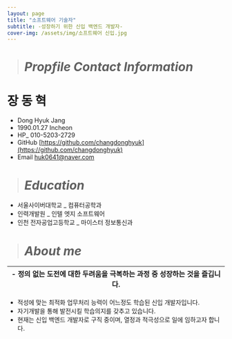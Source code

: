 ```yaml
---
layout: page
title: "소프트웨어 기술자"
subtitle: -성장하기 위한 신입 백엔드 개발자-
cover-img: /assets/img/소프트웨어 신입.jpg
---
```

># *Propfile Contact Information*

#   장   동 혁

-  Dong Hyuk Jang  
-  1990.01.27 Incheon  
-  HP_ 010-5203-2729 
-  GitHub [https://github.com/changdonghyuk](https://github.com/changdonghyuk) 
-  Email [huk0641@naver.com](mailto:huk0641@naver.com)

># *Education*

- 서울사이버대학교 _ 컴퓨터공학과
- 인력개발원 _ 인텔 엣지 소프트웨어 
- 인천 전자공업고등학교 _ 마이스터 정보통신과

  
># *About me*
|- 정의 없는 도전에 대한 두려움을 극복하는 과정 중 성장하는 것을 즐깁니다.|
|:--:|
- 적성에 맞는 최적화 업무처리 능력이 어느정도 학습된 신입 개발자입니다.  
- 자기개발을 통해 발전시킬 학습의지를 갖추고 있습니다.  
- 현재는 신입 백엔드 개발자로 구직 중이며, 열정과 적극성으로 일에 임하고자 합니다.




